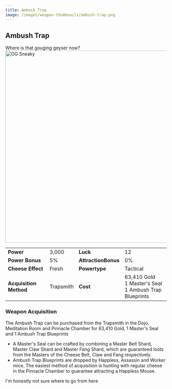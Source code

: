 ```yaml
---
title: Ambush Trap
image: /images/weapon-thumbnails/ambush-trap.png
---
```


## Ambush Trap

Where is that gouging geyser now?
<img src="/assets/images/weapons/ambush.png" alt="OG Sneaky" width="600">

|                        |           |                     |                                                                |
| ---------------------- | --------- | ------------------- | -------------------------------------------------------------- |
| **Power**              | 3,000     | **Luck**            | 12                                                             |
| **Power Bonus**        | 5%        | **AttractionBonus** | 0%                                                             |
| **Cheese Effect**      | Fresh     | **Powertype**       | Tactical                                                       |
| **Acquisition Method** | Trapsmith | **Cost**            | 63,410 Gold <br> 1 Master's Seal <br> 1 Ambush Trap Blueprints |

### Weapon Acquisition

The Ambush Trap can be purchased from the Trapsmith in the Dojo, Meditation Room and Pinnacle Chamber for 63,410 Gold, 1 Master's Seal and 1 Ambush Trap Blueprints

- A Master's Seal can be crafted by combining a Master Belt Shard, Master Claw Shard and Master Fang Shard, which are guaranteed loots from the Masters of the Cheese Belt, Claw and Fang respectively.
- Ambush Trap Blueprints are dropped by Happless, Assassin and Worker mice. The easiest method of acquisition is hunting with regular cheese in the Pinnacle Chamber to guarantee attracting a Happless Mouse.

I'm honestly not sure where to go from here
